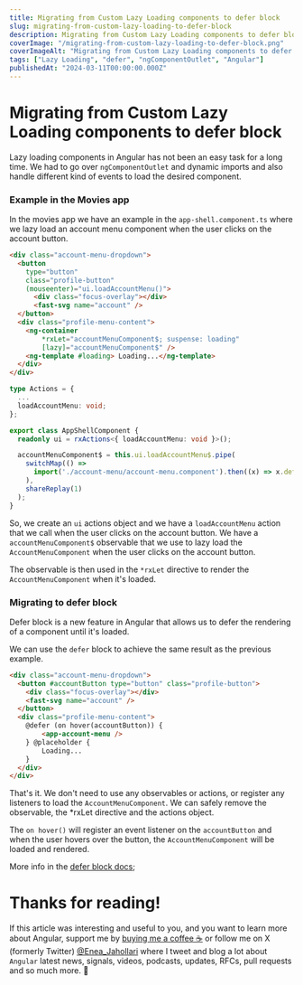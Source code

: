 ```yaml
---
title: Migrating from Custom Lazy Loading components to defer block
slug: migrating-from-custom-lazy-loading-to-defer-block
description: Migrating from Custom Lazy Loading components to defer block
coverImage: "/migrating-from-custom-lazy-loading-to-defer-block.png"
coverImageAlt: "Migrating from Custom Lazy Loading components to defer block"
tags: ["Lazy Loading", "defer", "ngComponentOutlet", "Angular"]
publishedAt: "2024-03-11T00:00:00.000Z"
---
```


# Migrating from Custom Lazy Loading components to defer block

Lazy loading components in Angular has not been an easy task for a long time. We had to go over `ngComponentOutlet` and dynamic imports and also handle different kind of events to load the desired component.

### Example in the Movies app

In the movies app we have an example in the `app-shell.component.ts` where we lazy load an account menu component when the user clicks on the account button.

```html
<div class="account-menu-dropdown">
  <button 
    type="button" 
    class="profile-button" 
    (mouseenter)="ui.loadAccountMenu()">
      <div class="focus-overlay"></div>
      <fast-svg name="account" />
  </button>
  <div class="profile-menu-content">
    <ng-container 
        *rxLet="accountMenuComponent$; suspense: loading" 
        [lazy]="accountMenuComponent$" />
    <ng-template #loading> Loading...</ng-template>
  </div>
</div>
```

```ts
type Actions = {
  ...
  loadAccountMenu: void;
};

export class AppShellComponent {
  readonly ui = rxActions<{ loadAccountMenu: void }>();

  accountMenuComponent$ = this.ui.loadAccountMenu$.pipe(
    switchMap(() =>
      import('./account-menu/account-menu.component').then((x) => x.default)
    ),
    shareReplay(1)
  );
}
```

So, we create an `ui` actions object and we have a `loadAccountMenu` action that we call when the user clicks on the account button. 
We have a `accountMenuComponent$` observable that we use to lazy load the `AccountMenuComponent` when the user clicks on the account button.

The observable is then used in the `*rxLet` directive to render the `AccountMenuComponent` when it's loaded.

### Migrating to defer block
Defer block is a new feature in Angular that allows us to defer the rendering of a component until it's loaded.

We can use the `defer` block to achieve the same result as the previous example.

```html
<div class="account-menu-dropdown">
  <button #accountButton type="button" class="profile-button">
    <div class="focus-overlay"></div>
    <fast-svg name="account" />
  </button>
  <div class="profile-menu-content">
    @defer (on hover(accountButton)) {
        <app-account-menu />
    } @placeholder {
        Loading...
    }
  </div>
</div>
```

That's it. We don't need to use any observables or actions, or register any listeners to load the `AccountMenuComponent`. We can safely remove the observable, the *rxLet directive and the actions object. 

The `on hover()` will register an event listener on the `accountButton` and when the user hovers over the button, the `AccountMenuComponent` will be loaded and rendered.

More info in the [defer block docs](https://angular.dev/guide/defer#on-hover);

# Thanks for reading!

If this article was interesting and useful to you, and you want to learn more about Angular, support me by [buying me a coffee ☕️](https://ko-fi.com/eneajahollari) or follow me on X (formerly Twitter) [@Enea_Jahollari](https://twitter.com/Enea_Jahollari) where I tweet and blog a lot about `Angular` latest news, signals, videos, podcasts, updates, RFCs, pull requests and so much more. 💎
